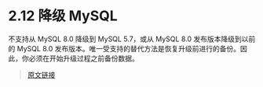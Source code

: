 # 2.12 降级 MySQL

不支持从 MySQL 8.0 降级到 MySQL 5.7，或从 MySQL 8.0 发布版本降级到以前的 MySQL 8.0 发布版本。唯一受支持的替代方法是恢复升级前进行的备份。因此，你必须在开始升级过程之前备份数据。

> [原文链接](https://dev.mysql.com/doc/refman/8.0/en/downgrading.html)
